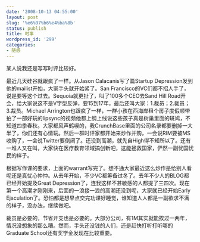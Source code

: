 ```yaml
---
date: '2008-10-13 04:55:00'
layout: post
slug: '%e6%97%b6%e4%ba%8b'
status: publish
title: 时事
wordpress_id: '299'
categories:
- 随感
---
```


某人说我还是写写时评比较好。  
  
最近几天硅谷就跟疯了一样。从Jason Calacanis写了篇Startup Depression发到他的mailist开始，大家手头就开始紧了。San Francisco的VC们都不招人手了，说是要等这个过去。Sequoia就更扯了，叫了100多个CEO去Sand Hill Road开会，给大家说这不是V字型反弹，要15到17年，最后还叫大家：1.裁员；2.裁员；3.裁员。Michael Arrington也跟疯了一样，一群小孩在西海岸租个房子度假顺带拍了一部好玩的lipsync的视频他都上纲上线说这些孩子真是树巢里面的斑鸠，不知道四季春秋。大家都风声鹤唳的，我CrunchBase里面的公司名录都要删掉一大半了，你们还有心情玩。然后一群时评家都开始来炒作并购，一会说RIM要被MS收购了，一会说Twitter要倒闭了。还没到高潮，就先自High得不知所以了。还有一堆人又在叫，大家快在医疗教育领域搞创新吧，这能拯救国家，俨然一副忧国忧民的样子。  
  
根据写作课的要求，上面的warrant写完了。想不通大家最近这么炒作是给别人看呢还是真忧心忡忡。从去年开始，不少VC都筹备过冬了。去年不少人的BLOG都已经开始提及Great Depression了，连我这样不甚敏感的人都提了三四次。现在第一个高潮才刚刚来，后面的一浪接一浪的高潮还没到呢，大家就已经开始Early Ejaculation了。恐怕都是想早点交完功课好睡觉，谁知道人人都是一副欲求不满的样子，没办法，继续做吧。  
  
裁员是必要的，节省开支也是必要的。大部分公司，有1M其实就能挨过一两年，情况没想象的那么糟。然而，手头还没钱的人们，还是赶快打听打听哪的Graduate School还有奖学金发现在比较重要。  
  

